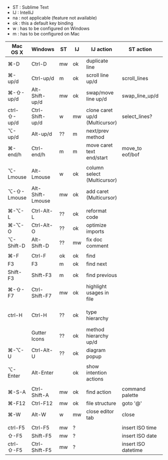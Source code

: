 
- ST : Sublime Text
- IJ : IntelliJ
- na : not applicable (feature not available)
- ok : this a default key binding
- w  : has to be configured on Windows
- m  : has to be configured on Mac


Mac OS X    | Windows          | ST  | IJ  | IJ action                      | ST action                   | Remarks
----------- | ---------------- | --- | --- | ------------------------------ | --------------------------- | -------
⌘-D         | Ctrl-D           | mw  | ok  | duplicate line                 |                             |
⌘-up/d      | Ctrl-up/d        | m   | ok  | scroll line up/d               | scroll_lines                |
⌘-⇧-up/d    | Alt-Shift-up/d   | mw  | ok  | swap/move line up/d            | swap_line_up/d              |
ctrl-⇧-up/d | Ctrl-Shift-up/d  |  w  | mw  | clone caret up/d (Multicursor) | select_lines?               |
⌥-up/d      | Alt-up/d         | ??  | m   | next/prev method               |                             |
⌘-end/h     | Ctrl-end/h       | m   | m   | move caret text end/start      | move_to eof/bof             |
            |                  |     |     |                                |                             |
⌥-Lmouse    | Alt-Lmouse       |  w  | ok  | column select (Multicursor)    |                             |
⌥-⇧-Lmouse  | Alt-Shift-Lmouse | mw  | ok  | add caret (Multicursor)        |                             |
            |                  |     |     |                                |                             |
⌘-⌥-L       | Ctrl-Alt-L       | ??  | ok  | reformat code                  |                             |
⌘-⌥-O       | Ctrl-Alt-O       | ??  | ok  | optimize imports               |                             | not included in reformat code
⌥-Shift-D   | Alt-Shift-D      | ??  | mw  | fix doc comment                |                             |
            |                  |     |     |                                |                             |
⌘-F         | Ctrl-F           | ok  | ok  | find                           |                             |
F3          | F3               | m   | ok  | find next                      |                             |
Shift-F3    | Shift-F3         | m   | ok  | find previous                  |                             |
⌘-⇧-F7      | Ctrl-Shift-F7    | mw  | ok  | highlight usages in file       |                             | navigate: F3/Shift-F3, exit: Esc
            |                  |     |     |                                |                             |
ctrl-H      | Ctrl-H           | ??  | ok  | type hierarchy                 |                             | switch between class/supertype/subtype hierarchy!
            | Gutter Icons     | ??  | ok  | method hierarchy up/d          |                             |
⌘-⌥-U       | Ctrl-Alt-U       | ??  | ok  | diagram popup                  |                             |
            |                  |     |     |                                |                             |
⌥-Enter     | Alt-Enter        |     | ok  | show intention actions         |                             | quick fixes
            |                  |     |     |                                |                             |
⌘-S-A       | Ctrl-Shift-A     | mw  | ok  | find action                    | command palette             |
⌘-F12       | Ctrl-F12         | mw  | ok  | file structure                 | goto '@'                    |
⌘-W         | Alt-W            |  w  | mw  | close editor tab               | close                       | IJ Mac ⌘-W redefined to ctrl-w
            |                  |     |     |                                |                             |
ctrl-F5     | Ctrl-F5          | mw  | ?   |                                | insert ISO time             |
⇧-F5        | Shift-F5         | mw  | ?   |                                | insert ISO date             |
ctrl-⇧-F5   | Ctrl-Shift-F5    | mw  | ?   |                                | insert ISO datetime         |
